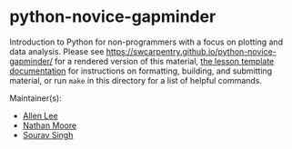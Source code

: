 python-novice-gapminder
=======================

Introduction to Python for non-programmers with a focus on plotting and data analysis.
Please see <https://swcarpentry.github.io/python-novice-gapminder/>
for a rendered version of this material,
[the lesson template documentation][lesson-example]
for instructions on formatting, building, and submitting material,
or run `make` in this directory for a list of helpful commands.

Maintainer(s):

* [Allen Lee][lee-allen]
* [Nathan Moore][moore-nathan]
* [Sourav Singh][singh-sourav]

[lee-allen]: https://software-carpentry.org/team/#lee-allen
[lesson-example]: https://swcarpentry.github.com/lesson-example/
[moore-nathan]: https://software-carpentry.org/team/#moore_nathan
[singh-sourav]: https://software-carpentry.org/team/#singh-sourav
